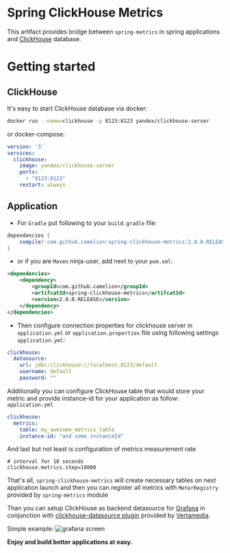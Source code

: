 # Spring ClickHouse Metrics

This artifact provides bridge between `spring-metrics` in spring applications and [ClickHouse](http://clickhouse.yandex) database.

# Getting started
## ClickHouse
It's easy to start ClickHouse database via docker:
```bash
docker run --name=clickhouse -p 8123:8123 yandex/clickhouse-server
```
or docker-compose:
```yaml
version: '3'
services: 
  clickhouse:
    image: yandex/clickhouse-server
    ports:
      - "8123:8123"
    restart: always
```

## Application
- For `Gradle` put following to your `build.gradle` file:
```groovy
dependencies {
    compile('com.github.camelion:spring-clickhouse-metrics:2.0.0.RELEASE')
}
``` 

 - or if you are `Maven` ninja-user, add next to your `pom.xml`:
```xml
<dependencies>
    <dependency>
        <groupId>com.github.camelion</groupId>
        <artifcatId>spring-clickhouse-metrics</artifcatId>
        <version>2.0.0.RELEASE</version>
    </dependency>
</dependencies>
```

- Then configure connection properties for clickhouse server in `application.yml` or `application.properties` file using following settings 
`application.yml`:
```yaml
clickhouse:
  datasource:
    url: jdbc:clickhouse://localhost:8123/default
    username: default
    password: ""
```

Additionally you can configure ClickHouse table that would store your metric and provide instance-id for your application as follow:
`application.yml`

```yaml
clickhouse:
  metrics:
    table: my_awesome_metrics_table
    instance-id: "and some instanceId"
```

And last but not least is configuration of metrics measurement rate
```properties
# interval for 10 seconds
clickhouse.metrics.step=10000
```

That's all, `spring-clickhouse-metrics` will create necessary tables on next application launch and then you can register all metrics with `MeterRegistry` provided by `spring-metrics` module

Than you can setup ClickHouse as backend datasource for [Grafana](https://grafana.com) in conjunction with [clickhouse-datasource plugin](https://github.com/Vertamedia/clickhouse-grafana) provided by [Vertamedia](https://github.com/Vertamedia).

Simple example:
![grafana screen](https://github.com/Camelion/spring-clickhouse-metrics/blob/master/grafana.jpg)

**Enjoy and build better applications at easy.**